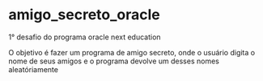 # amigo_secreto_oracle
1° desafio do programa oracle next education

O objetivo é fazer um programa de amigo secreto, onde o usuário digita o nome de seus amigos e o programa devolve um desses nomes aleatóriamente